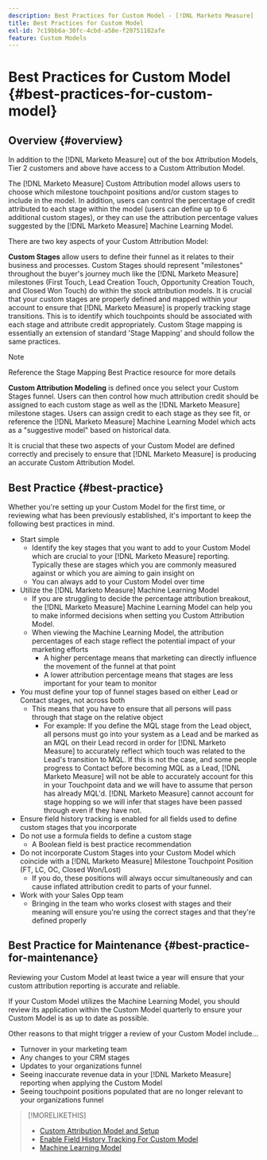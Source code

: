 ```yaml
---
description: Best Practices for Custom Model - [!DNL Marketo Measure]
title: Best Practices for Custom Model
exl-id: 7c19bb6a-30fc-4cbd-a58e-f20751102afe
feature: Custom Models
---
```

# Best Practices for Custom Model {#best-practices-for-custom-model}

## Overview {#overview}

In addition to the [!DNL Marketo Measure] out of the box Attribution Models, Tier 2 customers and above have access to a Custom Attribution Model.

The [!DNL Marketo Measure] Custom Attribution model allows users to choose which milestone touchpoint positions and/or custom stages to include in the model. In addition, users can control the percentage of credit attributed to each stage within the model (users can define up to 6 additional custom stages), or they can use the attribution percentage values suggested by the [!DNL Marketo Measure] Machine Learning Model.

There are two key aspects of your Custom Attribution Model:

**Custom Stages** allow users to define their funnel as it relates to their business and processes. Custom Stages should represent "milestones" throughout the buyer's journey much like the [!DNL Marketo Measure] milestones (First Touch, Lead Creation Touch, Opportunity Creation Touch, and Closed Won Touch) do within the stock attribution models. It is crucial that your custom stages are properly defined and mapped within your account to ensure that [!DNL Marketo Measure] is properly tracking stage transitions. This is to identify which touchpoints should be associated with each stage and attribute credit appropriately. Custom Stage mapping is essentially an extension of standard 'Stage Mapping' and should follow the same practices.

>[!NOTE]
>
>Reference the Stage Mapping Best Practice resource for more details

**Custom Attribution Modeling** is defined once you select your Custom Stages funnel. Users can then control how much attribution credit should be assigned to each custom stage as well as the [!DNL Marketo Measure] milestone stages. Users can assign credit to each stage as they see fit, or reference the [!DNL Marketo Measure] Machine Learning Model which acts as a "suggestive model" based on historical data.

It is crucial that these two aspects of your Custom Model are defined correctly and precisely to ensure that [!DNL Marketo Measure] is producing an accurate Custom Attribution Model.

## Best Practice {#best-practice}

Whether you're setting up your Custom Model for the first time, or reviewing what has been previously established, it's important to keep the following best practices in mind.

* Start simple
   * Identify the key stages that you want to add to your Custom Model which are crucial to your [!DNL Marketo Measure] reporting. Typically these are stages which you are commonly measured against or which you are aiming to gain insight on
   * You can always add to your Custom Model over time
* Utilize the [!DNL Marketo Measure] Machine Learning Model
   * If you are struggling to decide the percentage attribution breakout, the [!DNL Marketo Measure] Machine Learning Model can help you to make informed decisions when setting you Custom Attribution Model.
   * When viewing the Machine Learning Model, the attribution percentages of each stage reflect the potential impact of your marketing efforts
      * A higher percentage means that marketing can directly influence the movement of the funnel at that point
      * A lower attribution percentage means that stages are less important for your team to monitor
* You must define your top of funnel stages based on either Lead or Contact stages, not across both
   * This means that you have to ensure that all persons will pass through that stage on the relative object
      * For example: If you define the MQL stage from the Lead object, all persons must go into your system as a Lead and be marked as an MQL on their Lead record in order for [!DNL Marketo Measure] to accurately reflect which touch was related to the Lead's transition to MQL. If this is not the case, and some people progress to Contact before becoming MQL as a Lead, [!DNL Marketo Measure] will not be able to accurately account for this in your Touchpoint data and we will have to assume that person has already MQL'd. [!DNL Marketo Measure] cannot account for stage hopping so we will infer that stages have been passed through even if they have not.
* Ensure field history tracking is enabled for all fields used to define custom stages that you incorporate
* Do not use a formula fields to define a custom stage
   * A Boolean field is best practice recommendation
* Do not incorporate Custom Stages into your Custom Model which coincide with a [!DNL Marketo Measure] Milestone Touchpoint Position (FT, LC, OC, Closed Won/Lost)
   * If you do, these positions will always occur simultaneously and can cause inflated attribution credit to parts of your funnel.
* Work with your Sales Opp team
   * Bringing in the team who works closest with stages and their meaning will ensure you're using the correct stages and that they're defined properly

## Best Practice for Maintenance {#best-practice-for-maintenance}

Reviewing your Custom Model at least twice a year will ensure that your custom attribution reporting is accurate and reliable.

If your Custom Model utilizes the Machine Learning Model, you should review its application within the Custom Model quarterly to ensure your Custom Model is as up to date as possible.

Other reasons to that might trigger a review of your Custom Model include...

* Turnover in your marketing team
* Any changes to your CRM stages
* Updates to your organizations funnel
* Seeing inaccurate revenue data in your [!DNL Marketo Measure] reporting when applying the Custom Model
* Seeing touchpoint positions populated that are no longer relevant to your organizations funnel

>[!MORELIKETHIS]
>
>* [Custom Attribution Model and Setup](/help/advanced-marketo-measure-features/custom-attribution-models/custom-attribution-model-and-setup.md)
>* [Enable Field History Tracking For Custom Model](/help/advanced-marketo-measure-features/custom-attribution-models/custom-model-setup-enable-field-history-tracking.md)
>* [Machine Learning Model](/help/advanced-marketo-measure-features/custom-attribution-models/machine-learning-model-faq.md)
